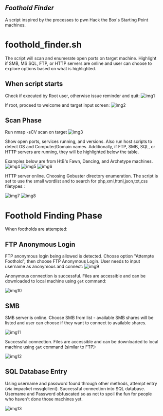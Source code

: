 ## _Foothold Finder_  

A script inspired by the processes to pwn Hack the Box's Starting Point machines.

# foothold_finder.sh
The script will scan and enumerate open ports on target machine. Highlight if SMB, MS SQL, FTP, or HTTP servers are online and user can choose to explore options based on what is highlighted.


## When script starts
Check if executed by Root user, otherwise issue reminder and quit:
![img1](./images/img1.png)

If root, proceed to welcome and target input screen:
![img2](./images/img2.png)

## Scan Phase

Run nmap -sCV scan on target
![img3](./images/img3.png)

Show open ports, services running, and versions. Also run host scripts to detect OS and Computer/Domain names.
Additionally, if FTP, SMB, SQL, or HTTP servers are running, they will be highlighted below the table.

Examples below are from HtB's Fawn, Dancing, and Archetype machines.
![img4](./images/img4.png)
![img5](./images/img5.png)
![img6](./images/img6.png)


HTTP server online. Choosing Gobuster directory enumeration. The script is set to use the small wordlist and to search for php,xml,html,json,txt,css filetypes :

![img7](./images/img7.png)
![img8](./images/img8.png)

# Foothold Finding Phase

When footholds are attempted:

## FTP Anonymous Login

FTP anonymous login being allowed is detected.
Choose option "Attempte Foothold", then choose FTP Anonymous Login. User needs to input username as anonymous and connect:
![img9](./images/img9.png)

Anonymous connection is successful. Files are accessible and can be downloaded to local machine using ```get``` command:

![img10](./images/img10.png)

## SMB

SMB server is online. Choose SMB from list - available SMB shares will be listed and user can choose if they want to connect to available shares.

![img11](./images/img11.png)

Successful connection. Files are accessible and can be downloaded to local machine using ```get``` command (similar to FTP):

![img12](./images/img12.png)

## SQL Database Entry

Using username and password found through other methods, attempt entry (via impacket mssqlclient).
Successful connection into SQL database. Username and Password obfuscated so as not to spoil the fun for people who haven't done those machines yet.

![img13](./images/img13.png)

